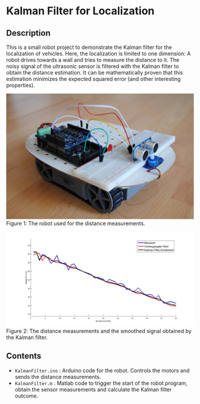 # Kalman Filter for Localization

## Description
This is a small robot project to demonstrate the Kalman filter for the localization of vehicles.
Here, the localization is limited to one dimension: A robot drives towards a wall and tries to measure the distance to it.
The noisy signal of the ultrasonic sensor is filtered with the Kalman filter to obtain the distance estimation. It can be mathematically proven that this estimation minimizes the expected squared error (and other interesting properties).

![Robot](/pictures/robot.jpg)
Figure 1: The robot used for the distance measurements.

![Robot](/pictures/measurements.jpg)
Figure 2: The distance measurements and the smoothed signal obtained by the Kalman filter.

## Contents
* `KalmanFilter.ino` : Arduino code for the robot. Controls the motors and sends the distance measurements.
* `KalmanFilter.m` : Matlab code to trigger the start of the robot program, obtain the sensor measurements and calculate the Kalman filter outcome. 

